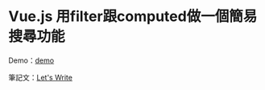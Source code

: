 # Vue.js 用filter跟computed做一個簡易搜尋功能

Demo：[demo](https://auguston.github.io/letswrite-vue-search/)

筆記文：[Let's Write](https://letswrite.tw/vue-search/)
